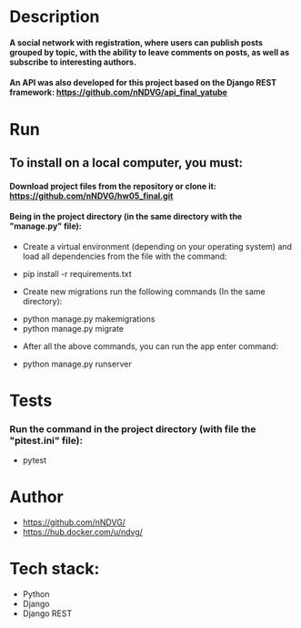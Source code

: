 # Description
#### A social network with registration, where users can publish posts grouped by topic, with the ability to leave comments on posts, as well as subscribe to interesting authors. 
#### An API was also developed for this project based on the Django REST framework: https://github.com/nNDVG/api_final_yatube

# Run
## To install on a local computer, you must:
#### Download project files from the repository or clone it: https://github.com/nNDVG/hw05_final.git
#### Being in the project directory (in the same directory with the "manage.py" file):
* Create a virtual environment (depending on your operating system) and load all dependencies from the file with the command:
 - pip install -r requirements.txt 

* Create new migrations run the following commands (In the same directory):
 - python manage.py makemigrations
 - python manage.py migrate
* After all the above commands, you can run the app enter command:
 - python manage.py runserver 
  
# Tests
### Run the command in the project directory (with file the "pitest.ini" file):
 - pytest


# Author
 - https://github.com/nNDVG/
 - https://hub.docker.com/u/ndvg/

# Tech stack:
* Python
* Django
* Django REST

